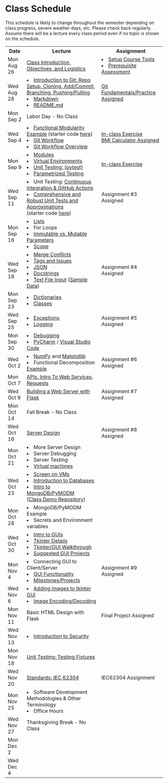 # Class Schedule

This schedule is likely to change throughout the semester depending on class
progress, severe weather days, etc.  Please check back regularly.  Assume there 
will be a lecture every class period even if no topic is shown on the schedule.

<table>

<tr>
<th>Date</th>
<th>Lecture</th>
<th>Assignment</th>
</tr>

<tr>
<td>Mon Aug 26</td>
    <td><a href="Lectures/Intro_Lecture.md">Class Introduction, Objectives, and Logistics</a></td>
    <td>
      <li><a href="Assignments/01_tool_setup_git_intro.md">Setup Course Tools</a></li>
      <li><a href="Assignments/00_programming_assessment.md">Prerequisite Assessment</a></li>
</td>
</tr>

<tr>
<td>Wed Aug 28</td>
    <td>
      <li><a href="Lectures/intro_to_git.md">Introduction to Git:  Repo Setup, 
      Cloning, Add/Commit, Branching, Pushing/Pulling</a></li>     
      <li><a href="Resources/markdown.md">Markdown</a></li>
      <li><a href="Resources/Git/readme_files.md">README.md</a></li>
    </td>
    <td>
        <a href="Assignments/02_git_fundamentals_practice.md">Git Fundamentals/Practice Assigned</a>
        <!---Assignment #1 Assigned--->
    </td>  
</tr>

<tr>
<td>Mon Sep 2</td>
    <td>
        Labor Day - No Class
    </td>
</tr>

<tr>
<td>Wed Sep 4<br></td>
    <td>
  <li><a href="Lectures/modularity_example.md">Functional Modularity 
Example</a> (starter code <a href="https://github.com/dward2/modularity_example">here</a>)</li>
        <li><a href="Lectures/git_workflow.md">Git Workflow</a></li>
        <li><a href="Lectures/git_workflow_overview.md">Git Workflow Overview</a></li>    
   </td>
    <td>
        <a href="Lectures/git_workflow.md#LDL-Branch">In-class Exercise</a>
        <br>
        <!---Assignment #2 Assigned--->
        <a href="Assignments/BMICalculatorAssignment.md">BMI Calculator Assigned</a>
    </td>
</tr>

<tr>
<td>Mon Sep 9</td>
    <td>
        <li><a href="Lectures/modules.md">Modules</a></li> 
        <li><a href="Lectures/virtual_environments.md">Virtual Environments</a></li> 
        <li><a href="Lectures/unit_testing.md">Unit Testing: (pytest)</a></li>
        <li><a href="Lectures/robust_testing.md#testing-multiple-cases-using-parametrized-testing">Parametrized Testing</a></li>
    </td>
    <td>
    <a href = "Lectures/unit_testing.md#exercise">In-class Exercise</a>
    </td>
</tr>

<tr>
<td>Wed Sep 11</td> 
  <td>  
        <li>Unit Testing: <a href="Lectures/continuous_integration_github_actions.md">Continuous 
    Integration & GitHub Actions</a></li>
    <li><a href="Lectures/robust_testing.md">Comprehensive and Robust Unit Tests and Approximations</a></li>
    (starter code <a href="Lectures/unit_testing_code/weight_entry_starter_code.md">here</a>)
  </td>
  <td>
    Assignment #3 Assigned
      <!---<a href="Assignments/UnitTestingCIAssignment.md">Unit Testing & CI Assigned</a>--->
  </td>
</tr>

<tr>
<td>Mon Sep 16</td>
    <td>
        <li><a href="Lectures/lists.md">Lists</a></li>
        <li>For Loops</li>
        <li><a href="Lectures/parameters.md">Immutable vs. Mutable Parameters</a></li>
        <li><a href="Lectures/variable_scope.md">Scope</a></li>
    </td>
    <td>
</td>
</tr>

<tr>
<td>Wed Sep 18</td>
    <td>
    <li><a href="Resources/Git/MergeConflicts.md">Merge Conflicts</a></li>
    <li><a href="Lectures/git_workflow_more.md">Tags and Issues</a></li>
        <li><a href="Lectures/json.md">JSON</a></li>
        <li><a href="Lectures/docstrings.md">Docstrings</a></li>
        <li><a href="Lectures/file_input.md">Text File Input</a> (<a href="Lectures/lecture_files/input_file_input_lecture.txt">Sample Data</a>)</li>
    </td>
    <td>
        Assignment #4 Assigned
        <!---<a href="Assignments/Live_Dead_Assay_Analysis">Live/Dead Assay Analysis Assigned</a>--->
    </td>
</tr>

<tr>
<td>Mon Sep 23</td>
    <td>
        <li><a href="Lectures/dictionaries.md">Dictionaries</a></li>
        <li><a href="Lectures/classes.md">Classes</a></li>
    </td>
    <td>
        <!---<a href="Lectures/dictionary_class_in_class_exercise.md">In Class Exercise</a>--->
    </td>
</tr>

<tr>
<td>Wed Sep 25</td>
    <td>
        <li><a href="Lectures/exceptions_active_lecture.md">Exceptions</a></li>    
        <li><a href="Lectures/logging.md">Logging</a></li>
</td>
    <td>
        Assignment #5 Assigned
        <!--- New Class Assignment -->
    </td>
</tr>

<tr>
<td>Mon Sep 30</td>
    <td>
        <li><a href="Lectures/debugging.md">Debugging</a></li> 
        <li><a href="Resources/PyCharm">PyCharm</a> / <a href="Resources/visual_studio_code.md">Visual Studio Code</a></li>
    </td>
    <td>
    </td>
</tr>

<tr>
<td>Wed Oct 2</td>
    <td>
        <li><a href="Lectures/numpy.md">NumPy</a> and 
        <a href="Lectures/matplotlib.md">Matplotlib</a></li>
        <li>Functional Decomposition <a href="Lectures/functional_decomposition_example.md">Example</a></li>
</td>
    <td>
        <!---<a href="https://canvas.duke.edu/courses/26498/assignments/69063">
            In-Class Exercise (see Canvas)</a>--->
        <!---<a href="Assignments/CPAP Measurements">CPAP Measurements Assigned</a>--->
        Assignment #6 Assigned
    </td>
</tr>

<tr>
<td>Mon Oct 7</td>
    <td>
        <a href="Lectures/apis_webservices_requests.md">
        APIs, Intro To Web Services, Requests</a>
    </td>
    <td>
        <!---<a href="Lectures/name_server_project.md">Class Exercise</a>--->
    </td>
</tr>

<tr>
<td>Wed Oct 9</td>
    <td> 
        <!---<a href="Lectures/sphinx.md">Sphinx</a>--->
        <a href="Lectures/flask_server_setup.md">
           Building a Web Server with Flask</a>
    </td>
    <td>
        <!---<a href="Assignments/time_server_project.md">Time Server Assigned</a>--->
        Assignment #7 Assigned
    </td>
</tr>

<tr>
<td>Mon Oct 14</td>
    <td>
        Fall Break - No Class
    </td>
</tr>

<tr>
<td>Wed Oct 16</td>
    <td> 
      <a href="Lectures/server_code_design.md">Server Design</a>
    </td>
    <td>
        <!---<a href="Assignments/patient_lab_test_results_server_assignment.md">Patient Lab Test Results Server Assigned</a>--->
        Assignment #8 Assigned
    </td>
</tr>

<tr>
<td>Mon Oct 21</td>
    <td>
        <li>More Server Design</li>
        <li>Server Debugging</li>
        <li>Server Testing</li>
        <li><a href="Resources/virtual_machines.md">Virtual machines</a></li>
    </td>
    <td>
    </td>
</tr>

<tr>
<td>Wed Oct 23</td>
<td>
        <li><a href="Resources/WebServices/screen.md">Screen on VMs</a></li>
        <li><a href="Lectures/databases.md">Introduction to Databases</a></li>
        <li><a href="Lectures/databases.md#mongodb">Intro to MongoDB/PyMODM</a></li>      
      (<a href="https://github.com/dward2/mongo_db_jupyter_example">Class Demo  
        Repository</a>)

</td>
<td>
     
</td>

<tr>
<td>Mon Oct 28</td>
    <td>
      <li>MongoDB/PyMODM Example</li>
      <li>Secrets and Environment variables</li>
</td>    
    <td>
    <!---<a href="Lectures/database_class_work.md">In-Class Project</a>--->
    </td>
</tr>

<tr>
<td>Wed Oct 30</td>
    <td>
        <li><a href="Lectures/intro_to_gui.md">Intro to GUIs</a></li>
        <li><a href="Lectures/tkinter_details.md">Tkinter Details</a></li>
        <li><a href="Lectures/tkinter_walkthrough.md">Tkinter/GUI Walkthrough</a></li>
        <li><a href="Resources/GUI_Projects">Suggested GUI Projects</a></li>
    </td>
    <td></td>
</tr>

<tr>
<td>Mon Nov 4</td>
    <td>
        <li>Connecting GUI to Client/Server</li>
        <li><a href="Lectures/tkinter_walkthrough.md#gui-functionality">GUI Functionality</a></li>
        <li><a href="Lectures/github_teams.md">Milestones/Projects</a></li>
    </td>
    <td>
        Assignment #9 Assigned
    </td> 
</tr>

<tr>
<td>Wed Nov 6</td>
    <td>
        <li><a href="Resources/tkinter_images.md">Adding Images to tkinter 
GUI</a></li>
        <li><a href="Lectures/image_encoding_decoding.md">Image 
Encoding/Decoding</a></li>
</td>
    <td>
    </td>
</tr>

<tr>
<td>Mon Nov 11</td>
    <td>
        Basic HTML Design with Flask
    </td>
    <td>
        Final Project Assigned
      <!---<li><a href="Assignments/final_image_processor.md">Final Project Assigned</a></li>
      <li><a href="Lectures/github_teams.md#Final-Project-Planning">Planning for Final Project</a></li>--->
    </td>
</tr>

<tr>
<td>Wed Nov 13</td>
    <td>
              <li><a href="Lectures/intro_to_security.md">Introduction to Security</a></li>
    </td>
    <td>
    </td>
</tr>

<tr>
<td>Mon Nov 18</td>
    <td>
<a href="Lectures/testing_fixtures_and_other_testing.md">Unit Testing:  Testing Fixtures</a></td>
    <td>
    </td>
</tr>

<tr>
<td>Wed Nov 20</td>
    <td>
       <a href="Resources/standards.md">Standards: </a>
      <a href="https://en.wikipedia.org/wiki/IEC_62304">IEC 62304</a>
    </td>
    <td>
      IEC62304 Assignment
      <!---<a href="https://canvas.duke.edu/courses/26498/assignments/69051">IEC 62304 Assignment</a>--->
      <!---<a href="Lectures/image_encoding_decoding.md#image-server-api-for-in-class-work">
        In-class Exercise</a>--->
    </td>
</tr>

<tr>
<td>Mon Nov 25</td>
    <td>
      <li>Software Development Methodologies & Other Terminology</li>
      <li>Office Hours</li>
    </td>
    <td></td>
</tr>

<tr>
<td>Wed Nov 27</td>
    <td>
        Thanksgiving Break - No Class
    </td>
    <td></td>
</tr>

<tr>
<td>Mon Dec 2</td>
    <td>
        <br>
    </td>
    <td></td>
</tr>

<tr>
<td>Wed Dec 4</td>
    <td>
    </td>
    <td></td>
</tr>
<!---
<tr>
<td>Wed Apr 24</td>
<td>Last Day of Class</td>
<td></td>
</tr>
--->

  

</table>
